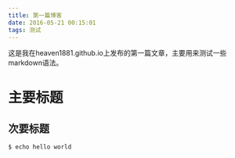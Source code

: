 ```yaml
---
title: 第一篇博客
date: 2016-05-21 00:15:01
tags: 测试
---
```


这是我在heaven1881.github.io上发布的第一篇文章，主要用来测试一些markdown语法。

# 主要标题

## 次要标题


```
$ echo hello world
```
